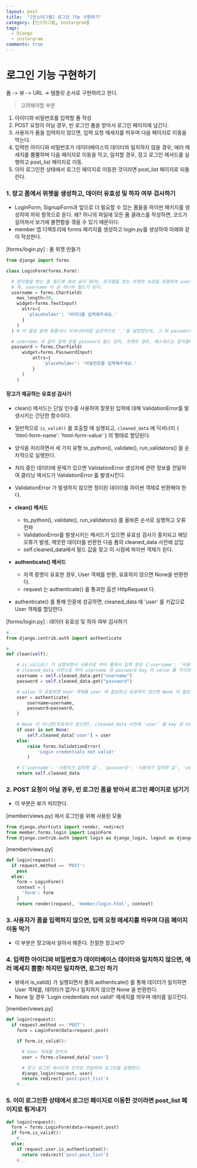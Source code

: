 ```yaml
---
layout: post
title:  "[인스타그램] 로그인 기능 구현하기"
category: [인스타그램, instargram]
tags:
  - Django
  - instargram
comments: true
---
```


# 로그인 기능 구현하기
폼 -> 뷰 -> URL -> 템플릿 순서로 구현하려고 한다.

> 고려해야할 부분
  1. 아이디와 비밀번호를 입력할 폼 작성
  2. POST 요청이 아닐 경우, 빈 로그인 폼을 받아서 로그인 페이지에 넘긴다.
  3. 사용자가 폼을 입력하지 않으면, 입력 요청 메세지를 띄우며 다음 페이지로 이동을 막는다.
  4. 입력한 아이디와 비밀번호가 데이터베이스의 데이터와 일치하지 않을 경우, 에러 메세지를 뿜뿜하며 다음 페이지로 이동을 막고, 일치할 경우, 장고 로그인 메서드를 실행하고 post_list 페이지로 이동.
  5. 이미 로그인한 상태에서 로그인 페이지로 이동한 것이라면 post_list 페이지로 되돌린다.

### 1. 장고 폼에서 위젯을 생성하고, 데이터 유효성 및 하자 여부 검사하기
- LoginForm, SignupForm과 앞으로 더 필요할 수 있는 폼들을 파이썬 패키지를 생성하여 하위 항목으로 둔다. 왜? 하나의 파일에 모든 폼 클래스를 작성하면, 코드가 길어져서 보기에 불편함을 겪을 수 있기 때문이다.
- member 앱 디렉토리에 forms 패키지를 생성하고 login.py를 생성하여 아래와 같이 작성한다.

[forms/login.py] : 폼 위젯 만들기
```python
from django import forms

class LoginForm(forms.Form):

  # 문자열을 받는 폼 필드에 최대 길이 30자, 문자열을 받는 위젯의 속성을 포함하여 username 에 할당
  # 즉, username 이 곧 하나의 필드가 된다.
  username = forms.CharField(
    max_length=30,
    widget=forms.TextInput(
      attrs={
        'placeholder': '아이디를 입력해주세요.'
      }
    )
  ) # 이 괄호 끝에 튜플이나 딕셔너리처럼 습관적으로 ','을 넣었었는데, 그 뒤 password 필드를 무시하게 되는 일이 발생했었다.

  # username 과 같이 입력 받을 password 필드 정의, 위젯의 경우, 패스워드는 문자열이 드러나면 곤란하기 때문에 forms.PasswordInput() 을 통해 문자열을 가려준다.
  password = forms.CharField(
      widget=forms.PasswordInput(
          attrs={
              'placeholder': '비밀번호를 입력해주세요.'
          }
      )
    )
```

#### 장고가 제공하는 유효성 검사기
- clean() 메서드는 단일 인수를 사용하여 잘못된 입력에 대해 ValidationError를 발생시키는 간단한 함수이다.
- 일반적으로 `is_valid()` 를 호출할 때 실행되고, `cleaned_data` 에 딕셔너리 { 'html-form-name': 'html-form-value' } 의 형태로 할당된다.
- 양식을 처리하면서 세 가지 유형 to_python(), validate(), run_validators() 을 순차적으로 실행한다.
- 처리 중인 데이터에 문제가 있으면 ValidationError 생성자에 관련 정보를 전달하여 클리닝 메서드가 ValidationError 를 발생시킨다.
- ValidationError 가 발생하지 않으면 정리된 데이터를 파이썬 객체로 반환해야 한다.

- **clean() 메서드**
  - to_python(), validate(), run_validators() 를 올바른 순서로 실행하고 오류 전파
  - ValidationError를 발생시키는 메서드가 있으면 유효성 검사가 중지되고 해당 오류가 발생, 깨끗한 데이터를 반환한 다음 폼의 cleaned_data 사전에 삽입
  - self.cleaned_data에서 필드 값을 찾고 이 시점에 파이썬 객체가 된다.

- **authenticate() 메서드**
  - 자격 증명이 유효한 경우, User 객체를 반환, 유효하지 않으면 None을 반환한다.
  - request 는 authenticate() 를 통과한 옵션 HttpRequest 다.

- authenticate() 를 통해 인증에 성공하면, cleaned_data 에 'user' 를 키값으로 User 객체를 할당한다.

[forms/login.py] : 데이터 유효성 및 하자 여부 검사하기
```python
#...
from django.contrib.auth import authenticate

#...
def clean(self):

    # is_valid() 가 실행되면서 사용자로 부터 폼에서 입력 받은 {'username': '사용자가 입력한 값', 'password': '사용자가 입력한 값'}이 cleaned_data 사전에 삽입될 것이다.
    # cleaned_data 사전으로 부터 username 과 password key 의 value 를 각각의 변수에 할당한다.  
    username = self.cleaned_data.get("username")
    password = self.cleaned_data.get("password")

    # value 가 유효하면 User 객체를 user 에 할당하고 유효하지 않으면 None 이 할당된다.
    user = authenticate(
        username=username,
        password=password,
    )

    # None 이 아니면(무효하지 않으면), cleaned_data 사전에 'user' 를 key 로 User 객체를 value 로 삽입한다.
    if user is not None:
        self.cleaned_data['user'] = user
    else:
        raise forms.ValidationError(
            'Login credentials not valid!'
        )

    # {'username': '사용자가 입력한 값', 'password': '사용자가 입력한 값', 'user': User 객체} 를 반환한다.    
    return self.cleaned_data
```

### 2. POST 요청이 아닐 경우, 빈 로그인 폼을 받아서 로그인 페이지로 넘기기
- 이 부분은 뷰가 처리한다.

[member/views.py] 에서 로그인을 위해 사용된 모듈
```python
from django.shortcuts import render, redirect
from member.forms.login import LoginForm
from django.contrib.auth import login as django_login, logout as django_logout,
```

[member/views.py]
```python
def login(request):
  if request.method == 'POST':
    pass
  else:
    form = LoginForm()
    context = {
      'form': form
    }
    return render(request, 'member/login.html', context)
```

### 3. 사용자가 폼을 입력하지 않으면, 입력 요청 메세지를 띄우며 다음 페이지 이동 막기
- 이 부분은 장고에서 알아서 해준다. 친절한 장고씨♡


### 4. 입력한 아이디와 비밀번호가 데이터베이스 데이터와 일치하지 않으면, 에러 메세지 뿜뿜! 하지만 일치하면, 로그인 하기
- 뷰에서 is_valid() 가 실행되면서 폼의 authenticate() 를 통해 데이터가 일치하면 User 객체를, 데이터가 없거나 일치하지 않으면 None 을 반환한다.
- None 일 경우 'Login credentials not valid!' 메세지를 띄우며 에러를 일으킨다.

[member/views.py]
```python
def login(request):
  if request.method == 'POST':
    form = LoginForm(data=request.post)

    if form.is_valid():

      # User 객체를 얻어서
      user = forms.cleaned_data['user']

      # 장고 로그인 메서드의 인자로 전달하여 로그인을 실행한다.
      django_login(request, user)
      return redirect('post:post_list')
    #...
```

### 5. 이미 로그인한 상태에서 로그인 페이지로 이동한 것이라면 post_list 페이지로 튕겨내기
```python
def login(request):
  form = forms.LoginForm(data=request.post)
  if form.is_valid():
    #...
  else:
    if request.user.is_authenticated():
      return redirect('post:post_list')
    #...
```
